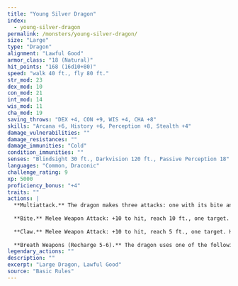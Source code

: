 ```yaml
---
title: "Young Silver Dragon"
index:
  - young-silver-dragon
permalink: /monsters/young-silver-dragon/
size: "Large"
type: "Dragon"
alignment: "Lawful Good"
armor_class: "18 (Natural)"
hit_points: "168 (16d10+80)"
speed: "walk 40 ft., fly 80 ft."
str_mod: 23
dex_mod: 10
con_mod: 21
int_mod: 14
wis_mod: 11
cha_mod: 19
saving_throws: "DEX +4, CON +9, WIS +4, CHA +8"
skills: "Arcana +6, History +6, Perception +8, Stealth +4"
damage_vulnerabilities: ""
damage_resistances: ""
damage_immunities: "Cold"
condition_immunities: ""
senses: "Blindsight 30 ft., Darkvision 120 ft., Passive Perception 18"
languages: "Common, Draconic"
challenge_rating: 9
xp: 5000
proficiency_bonus: "+4"
traits: ""
actions: |
  **Multiattack.** The dragon makes three attacks: one with its bite and two with its claws.
  
  **Bite.** Melee Weapon Attack: +10 to hit, reach 10 ft., one target. Hit: 17 (2d10 + 6) piercing damage.
  
  **Claw.** Melee Weapon Attack: +10 to hit, reach 5 ft., one target. Hit: 13 (2d6 + 6) slashing damage.
  
  **Breath Weapons (Recharge 5-6).** The dragon uses one of the following breath weapons. Cold Breath. The dragon exhales an icy blast in a 30-foot cone. Each creature in that area must make a DC 17 Constitution saving throw, taking 54 (12d8) cold damage on a failed save, or half as much damage on a successful one. Paralyzing Breath. The dragon exhales paralyzing gas in a 30-foot cone. Each creature in that area must succeed on a DC 17 Constitution saving throw or be paralyzed for 1 minute. A creature can repeat the saving throw at the end of each of its turns, ending the effect on itself on a success.  
legendary_actions: ""
description: ""
excerpt: "Large Dragon, Lawful Good"
source: "Basic Rules"
---
```


